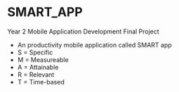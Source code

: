 # SMART_APP

Year 2 Mobile Application Development Final Project 
- An productivity mobile application called SMART app
- S = Specific
- M = Measureable 
- A = Attainable
- R = Relevant
- T = Time-based
